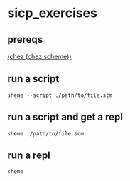 # sicp_exercises
## prereqs
[(chez (chez scheme))](https://www.scheme.com/)

## run a script
`sheme --script ./path/to/file.scm`

## run a script and get a repl
`sheme ./path/to/file.scm`

## run a repl
`sheme`
